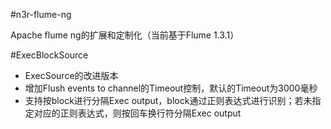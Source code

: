 #n3r-flume-ng

Apache flume ng的扩展和定制化（当前基于Flume 1.3.1）

#ExecBlockSource

* ExecSource的改进版本
* 增加Flush events to channel的Timeout控制，默认的Timeout为3000毫秒
* 支持按block进行分隔Exec output，block通过正则表达式进行识别；若未指定对应的正则表达式，则按回车换行符分隔Exec output
